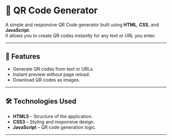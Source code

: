 # 📱 QR Code Generator

A simple and responsive QR Code generator built using **HTML**, **CSS**, and **JavaScript**.  
It allows you to create QR codes instantly for any text or URL you enter.

---

## 🚀 Features
- Generate QR codes from text or URLs.
- Instant preview without page reload.
- Download QR codes as images.

---

## 🛠️ Technologies Used
- **HTML5** – Structure of the application.
- **CSS3** – Styling and responsive design.
- **JavaScript** – QR code generation logic.

---


